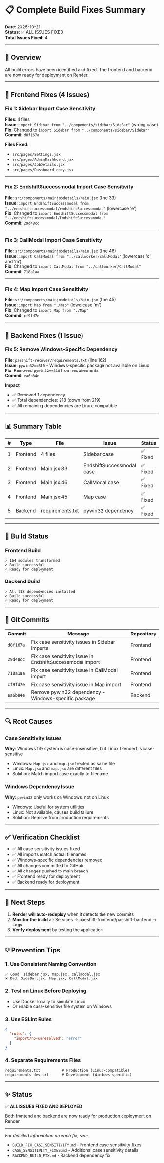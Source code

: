 # 📋 Complete Build Fixes Summary

**Date**: 2025-10-21  
**Status**: ✅ ALL ISSUES FIXED  
**Total Issues Fixed**: 4

---

## 🎯 Overview

All build errors have been identified and fixed. The frontend and backend are now ready for deployment on Render.

---

## 🔧 Frontend Fixes (4 Issues)

### Fix 1: Sidebar Import Case Sensitivity
**Files**: 4 files  
**Issue**: `import Sidebar from "../components/sidebar/SideBar"` (wrong case)  
**Fix**: Changed to `import Sidebar from "../components/sidebar/Sidebar"`  
**Commit**: `d8f167a`

**Files Fixed**:
- `src/pages/Settings.jsx`
- `src/pages/AdminDashboard.jsx`
- `src/pages/JobDetails.jsx`
- `src/pages/Dashboard copy.jsx`

---

### Fix 2: EndshiftSuccessmodal Import Case Sensitivity
**File**: `src/components/mainjobdetails/Main.jsx` (line 33)  
**Issue**: `import EndshiftSuccessmodal from "../endshiftsuccessmodal/endshiftSuccessmodal"` (lowercase 'e')  
**Fix**: Changed to `import EndshiftSuccessmodal from "../endshiftsuccessmodal/EndshiftSuccessmodal"`  
**Commit**: `29d48cc`

---

### Fix 3: CallModal Import Case Sensitivity
**File**: `src/components/mainjobdetails/Main.jsx` (line 46)  
**Issue**: `import CallModal from "../callworker/callModal"` (lowercase 'c' and 'm')  
**Fix**: Changed to `import CallModal from "../callworker/CallModal"`  
**Commit**: `718a1aa`

---

### Fix 4: Map Import Case Sensitivity
**File**: `src/components/mainjobdetails/Main.jsx` (line 45)  
**Issue**: `import Map from "./map"` (lowercase 'm')  
**Fix**: Changed to `import Map from "./Map"`  
**Commit**: `cf9fd7e`

---

## 🔧 Backend Fixes (1 Issue)

### Fix 5: Remove Windows-Specific Dependency
**File**: `paeshift-recover/requirements.txt` (line 162)  
**Issue**: `pywin32==310` - Windows-specific package not available on Linux  
**Fix**: Removed `pywin32==310` from requirements  
**Commit**: `ea6b84e`

**Impact**:
- ✅ Removed 1 dependency
- ✅ Total dependencies: 218 (down from 219)
- ✅ All remaining dependencies are Linux-compatible

---

## 📊 Summary Table

| # | Type | File | Issue | Status |
|---|------|------|-------|--------|
| 1 | Frontend | 4 files | Sidebar case | ✅ Fixed |
| 2 | Frontend | Main.jsx:33 | EndshiftSuccessmodal case | ✅ Fixed |
| 3 | Frontend | Main.jsx:46 | CallModal case | ✅ Fixed |
| 4 | Frontend | Main.jsx:45 | Map case | ✅ Fixed |
| 5 | Backend | requirements.txt | pywin32 dependency | ✅ Fixed |

---

## 🚀 Build Status

### Frontend Build
```
✓ 164 modules transformed
✓ Build successful
✓ Ready for deployment
```

### Backend Build
```
✓ All 218 dependencies installed
✓ Build successful
✓ Ready for deployment
```

---

## 📝 Git Commits

| Commit | Message | Repository |
|--------|---------|------------|
| `d8f167a` | Fix case sensitivity issues in Sidebar imports | Frontend |
| `29d48cc` | Fix case sensitivity issue in EndshiftSuccessmodal import | Frontend |
| `718a1aa` | Fix case sensitivity issue in CallModal import | Frontend |
| `cf9fd7e` | Fix case sensitivity issue in Map import | Frontend |
| `ea6b84e` | Remove pywin32 dependency - Windows-specific package | Backend |

---

## 🔍 Root Causes

### Case Sensitivity Issues
**Why**: Windows file system is case-insensitive, but Linux (Render) is case-sensitive
- Windows: `Map.jsx` and `map.jsx` treated as same file
- Linux: `Map.jsx` and `map.jsx` are different files
- Solution: Match import case exactly to filename

### Windows Dependency Issue
**Why**: `pywin32` only works on Windows, not on Linux
- Windows: Useful for system utilities
- Linux: Not available, causes build failure
- Solution: Remove from production requirements

---

## ✅ Verification Checklist

- ✅ All case sensitivity issues fixed
- ✅ All imports match actual filenames
- ✅ Windows-specific dependencies removed
- ✅ All changes committed to GitHub
- ✅ All changes pushed to main branch
- ✅ Frontend ready for deployment
- ✅ Backend ready for deployment

---

## 🎯 Next Steps

1. **Render will auto-redeploy** when it detects the new commits
2. **Monitor the build** at: Services → paeshift-frontend/paeshift-backend → Logs
3. **Verify deployment** by testing the application

---

## 💡 Prevention Tips

### 1. Use Consistent Naming Convention
```
✅ Good: sidebar.jsx, map.jsx, callmodal.jsx
❌ Bad: SideBar.jsx, Map.jsx, CallModal.jsx
```

### 2. Test on Linux Before Deploying
- Use Docker locally to simulate Linux
- Or enable case-sensitive file system on Windows

### 3. Use ESLint Rules
```json
{
  "rules": {
    "import/no-unresolved": "error"
  }
}
```

### 4. Separate Requirements Files
```
requirements.txt          # Production (Linux-compatible)
requirements-dev.txt      # Development (Windows-specific)
```

---

## ✨ Status

✅ **ALL ISSUES FIXED AND DEPLOYED**

Both frontend and backend are now ready for production deployment on Render!

---

*For detailed information on each fix, see:*
- `BUILD_FIX_CASE_SENSITIVITY.md` - Frontend case sensitivity fixes
- `CASE_SENSITIVITY_FIXES.md` - Additional case sensitivity details
- `BACKEND_BUILD_FIX.md` - Backend dependency fix

